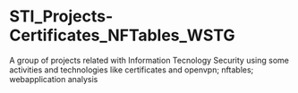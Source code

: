# STI_Projects-Certificates_NFTables_WSTG
A group of projects related with Information Tecnology Security using some activities and technologies like certificates and openvpn; nftables; webapplication analysis
